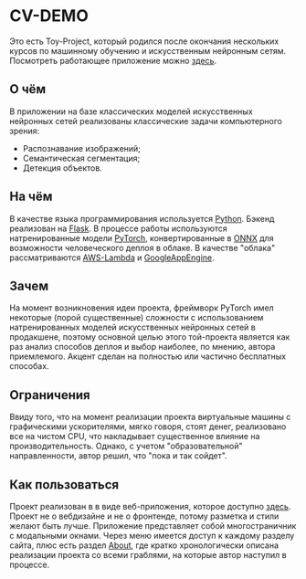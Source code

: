 # CV-DEMO
Это есть Toy-Project, который родился после окончания нескольких курсов по машинному обучению и искусственным нейронным сетям.  Посмотреть работающее приложение можно [здесь](https://tuuka-cv-demo.appspot.com).

## О чём
В приложении на базе классических моделей искусственных нейронных сетей реализованы классические задачи компьютерного зрения: 
* Распознавание изображений;
* Семантическая сегментация;
* Детекция объектов.

## На чём
В качестве языка программирования используется [Python](https://www.python.org). Бэкенд реализован на [Flask](https://flask.palletsprojects.com/). В процессе работы используются натренированные модели [PyTorch](https://pytorch.org), конвертированные в [ONNX](https://onnx.ai) для возможности человеческого деплоя в облаке. В качестве "облака" рассматриваются [AWS-Lambda](https://aws.amazon.com/ru/lambda/) и [GoogleAppEngine](https://cloud.google.com/appengine).

## Зачем
На момент возникновения идеи проекта, фреймворк PyTorch имел некоторые (порой существенные) сложности с 
использованием натренированных моделей искусственных нейронных сетей в продакшене, поэтому основной целью этого той-проекта является как раз анализ способов деплоя и выбор наиболее, по мнению, автора приемлемого. Акцент сделан на полностью или частично бесплатных способах.

## Ограничения
Ввиду того, что на момент реализации проекта виртуальные машины с графическими ускорителями, мягко говоря, стоят денег, реализовано все на чистом CPU, что накладывает существенное влияние на производительность. Однако, с учетом "образовательной" направленности, автор решил, что "пока и так сойдет".

## Как пользоваться

Проект реализован в в виде веб-приложения, которое доступно [здесь](https://tuuka-cv-demo.appspot.com). Проект не о вебдизайне и не о фронтенде, потому разметка и стили желают быть лучше. Приложение представляет собой многостраничник с модальными окнами. Через меню имеется доступ к каждому разделу сайта, плюс есть раздел [About](https://tuuka-cv-demo.appspot.com/about), где кратко хронологически описана реализации проекта со всеми граблями, на которые автор наступил в процессе.